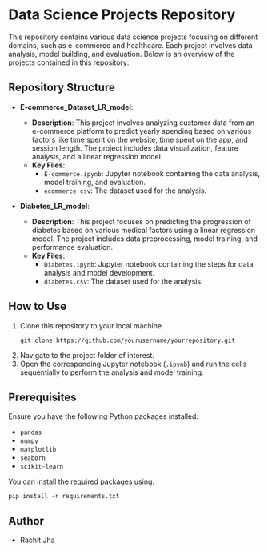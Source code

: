 
# Data Science Projects Repository

This repository contains various data science projects focusing on different domains, such as e-commerce and healthcare. Each project involves data analysis, model building, and evaluation. Below is an overview of the projects contained in this repository:

## Repository Structure

- **E-commerce_Dataset_LR_model**:
  - **Description**: This project involves analyzing customer data from an e-commerce platform to predict yearly spending based on various factors like time spent on the website, time spent on the app, and session length. The project includes data visualization, feature analysis, and a linear regression model.
  - **Key Files**:
    - `E-commerce.ipynb`: Jupyter notebook containing the data analysis, model training, and evaluation.
    - `ecommerce.csv`: The dataset used for the analysis.

- **Diabetes_LR_model**:
  - **Description**: This project focuses on predicting the progression of diabetes based on various medical factors using a linear regression model. The project includes data preprocessing, model training, and performance evaluation.
  - **Key Files**:
    - `Diabetes.ipynb`: Jupyter notebook containing the steps for data analysis and model development.
    - `diabetes.csv`: The dataset used for the analysis.

## How to Use

1. Clone this repository to your local machine.
   ```
   git clone https://github.com/yourusername/yourrepository.git
   ```
2. Navigate to the project folder of interest.
3. Open the corresponding Jupyter notebook (`.ipynb`) and run the cells sequentially to perform the analysis and model training.

## Prerequisites

Ensure you have the following Python packages installed:
- `pandas`
- `numpy`
- `matplotlib`
- `seaborn`
- `scikit-learn`

You can install the required packages using:
```
pip install -r requirements.txt
```

## Author

- Rachit Jha

